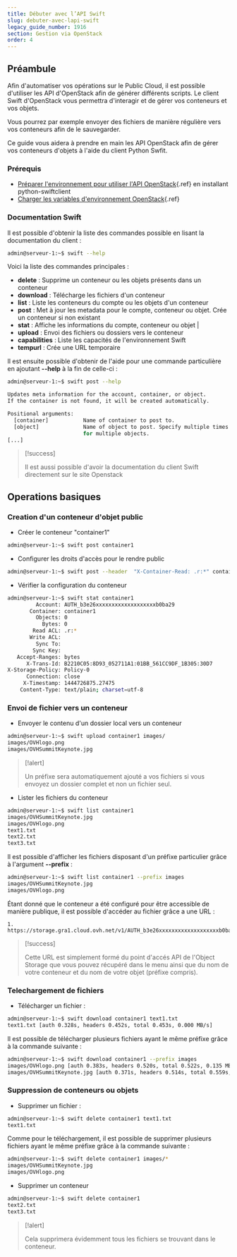 ```yaml
---
title: Débuter avec l’API Swift
slug: debuter-avec-lapi-swift
legacy_guide_number: 1916
section: Gestion via OpenStack
order: 4
---
```



## Préambule
Afin d'automatiser vos opérations sur le Public Cloud, il est possible d'utiliser les API d'OpenStack afin de générer différents scripts. Le client Swift d'OpenStack vous permettra d'interagir et de gérer vos conteneurs et vos objets.

Vous pourrez par exemple envoyer des fichiers de manière régulière vers vos conteneurs afin de le sauvegarder.

Ce guide vous aidera à prendre en main les API OpenStack afin de gérer vos conteneurs d'objets à l'aide du client Python Swfit.


### Prérequis
- [Préparer l'environnement pour utiliser l'API OpenStack]({legacy}1851){.ref} en installant python-swiftclient
- [Charger les variables d'environnement OpenStack]({legacy}1852){.ref}


### Documentation Swift
Il est possible d'obtenir la liste des commandes possible en lisant la documentation du client :


```bash
admin@serveur-1:~$ swift --help
```

Voici la liste des commandes principales :

- **delete** : Supprime un conteneur ou les objets présents dans un conteneur
- **download** : Télécharge les fichiers d'un conteneur
- **list** : Liste les conteneurs du compte ou les objets d'un conteneur
- **post** : Met à jour les metadata pour le compte, conteneur ou objet. Crée un conteneur si non existant
- **stat** : Affiche les informations du compte, conteneur ou objet                                         |
- **upload** : Envoi des fichiers ou dossiers vers le conteneur
- **capabilities** : Liste les capacités de l'environnement Swift
- **tempurl** : Crée une URL temporaire

Il est ensuite possible d'obtenir de l'aide pour une commande particulière en ajoutant **--help** à la fin de celle-ci :


```bash
admin@serveur-1:~$ swift post --help

Updates meta information for the account, container, or object.
If the container is not found, it will be created automatically.

Positional arguments:
  [container]           Name of container to post to.
  [object]              Name of object to post. Specify multiple times
                        for multiple objects.
[...]
```



> [!success]
>
> Il est aussi possible d'avoir la documentation du client Swift directement sur le site Openstack
> 


## Operations basiques

### Creation d'un conteneur d'objet public
- Créer le conteneur "container1"

```bash
admin@serveur-1:~$ swift post container1
```

- Configurer les droits d'accès pour le rendre public

```bash
admin@serveur-1:~$ swift post --header  "X-Container-Read: .r:*" container1
```

- Vérifier la configuration du conteneur

```bash
admin@serveur-1:~$ swift stat container1
         Account: AUTH_b3e26xxxxxxxxxxxxxxxxxxxb0ba29
       Container: container1
         Objects: 0
           Bytes: 0
        Read ACL: .r:*
       Write ACL:
         Sync To:
        Sync Key:
   Accept-Ranges: bytes
      X-Trans-Id: B2210C05:8D93_052711A1:01BB_561CC9DF_1B305:30D7
X-Storage-Policy: Policy-0
      Connection: close
     X-Timestamp: 1444726875.27475
    Content-Type: text/plain; charset=utf-8
```



### Envoi de fichier vers un conteneur
- Envoyer le contenu d'un dossier local vers un conteneur

```bash
admin@serveur-1:~$ swift upload container1 images/
images/OVHlogo.png
images/OVHSummitKeynote.jpg
```




> [!alert]
>
> Un préfixe sera automatiquement ajouté a vos fichiers si vous envoyez un dossier complet et non un fichier seul.
> 

- Lister les fichiers du conteneur

```bash
admin@serveur-1:~$ swift list container1
images/OVHSummitKeynote.jpg
images/OVHlogo.png
text1.txt
text2.txt
text3.txt
```


Il est possible d'afficher les fichiers disposant d'un préfixe particulier grâce à l'argument **--prefix** :


```bash
admin@serveur-1:~$ swift list container1 --prefix images
images/OVHSummitKeynote.jpg
images/OVHlogo.png
```

Étant donné que le conteneur a été configuré pour être accessible de manière publique, il est possible d'accéder au fichier grâce a une URL :


```None
1. https://storage.gra1.cloud.ovh.net/v1/AUTH_b3e26xxxxxxxxxxxxxxxxxxxb0ba29/container1/images/OVHlogo.png
```



> [!success]
>
> Cette URL est simplement formé du point d'accés API de l'Object Storage que vous pouvez récupéré dans le menu []({legacy}1774)
> ainsi que du nom de votre conteneur et du nom de votre objet (préfixe compris).
> 


### Telechargement de fichiers
- Télécharger un fichier :


```bash
admin@serveur-1:~$ swift download container1 text1.txt
text1.txt [auth 0.328s, headers 0.452s, total 0.453s, 0.000 MB/s]
```

Il est possible de télécharger plusieurs fichiers ayant le même préfixe grâce à la commande suivante :


```bash
admin@serveur-1:~$ swift download container1 --prefix images
images/OVHlogo.png [auth 0.383s, headers 0.520s, total 0.522s, 0.135 MB/s]
images/OVHSummitKeynote.jpg [auth 0.371s, headers 0.514s, total 0.559s, 2.657 MB/s]
```


### Suppression de conteneurs ou objets
- Supprimer un fichier :

```bash
admin@serveur-1:~$ swift delete container1 text1.txt
text1.txt
```


Comme pour le téléchargement, il est possible de supprimer plusieurs fichiers ayant le même préfixe grâce à la commande suivante :


```bash
admin@serveur-1:~$ swift delete container1 images/*
images/OVHSummitKeynote.jpg
images/OVHlogo.png
```

- Supprimer un conteneur

```bash
admin@serveur-1:~$ swift delete container1
text2.txt
text3.txt
```




> [!alert]
>
> Cela supprimera évidemment tous les fichiers se trouvant dans le conteneur.
> 
